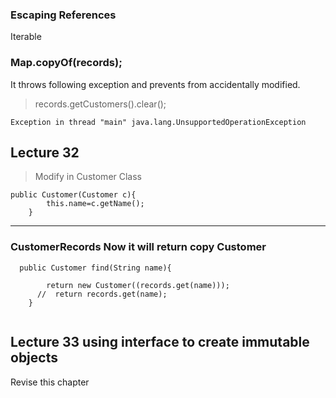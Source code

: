 ### Escaping References

Iterable<Customer>



### Map.copyOf(records);
It throws following exception and prevents from accidentally modified.
> records.getCustomers().clear();

```
Exception in thread "main" java.lang.UnsupportedOperationException
```

## Lecture 32

> Modify in Customer Class
```
public Customer(Customer c){
        this.name=c.getName();
    }
```    
----------
### CustomerRecords Now it will return copy Customer
```
  public Customer find(String name){

        return new Customer((records.get(name)));
      //  return records.get(name);
    }
        

```

## Lecture 33  using interface to create immutable objects
Revise this chapter


